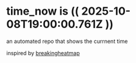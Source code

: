 # time_now is (( 2025-10-08T19:00:00.761Z ))

an automated repo that shows the currnent time

inspired by [breakingheatmap](https://github.com/breakingheatmap/breakingheatmap)